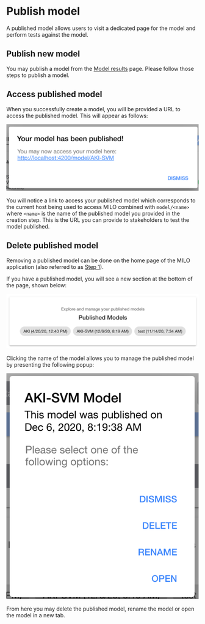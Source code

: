 # Publish model

A published model allows users to visit a dedicated page for the model and perform tests against the model.

## Publish new model

You may publish a model from the [Model results](./model-results.md#publish-model) page. Please follow those steps to publish a model.

## Access published model

When you successfully create a model, you will be provided a URL to access the published model. This will appear as follows:

![Published](./images/published.png)

You will notice a link to access your published model which corresponds to the current host being used to access MILO combined with `model/<name>` where `<name>` is the name of the published model you provided in the creation step. This is the URL you can provide to stakeholders to test the model published.

## Delete published model

Removing a published model can be done on the home page of the MILO application (also referred to as [Step 1](./selecting-dataset.md)).

If you have a published model, you will see a new section at the bottom of the page, shown below:

![Published Models](./images/published-models.png)

Clicking the name of the model allows you to manage the published model by presenting the following popup:

![Manage Published Model](./images/manage-published-model.png)

From here you may delete the published model, rename the model or open the model in a new tab.
